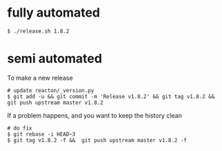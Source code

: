 
# fully automated

    $ ./release.sh 1.8.2

# semi automated
To make a new release
```
# update reacton/_version.py
$ git add -u && git commit -m 'Release v1.8.2' && git tag v1.8.2 && git push upstream master v1.8.2
```


If a problem happens, and you want to keep the history clean
```
# do fix
$ git rebase -i HEAD~3
$ git tag v1.8.2 -f &&  git push upstream master v1.8.2 -f
```
